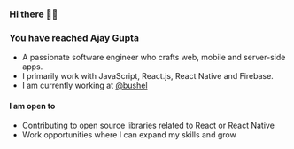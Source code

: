 ### Hi there 👋🏽
### You have reached Ajay Gupta

- A passionate software engineer who crafts web, mobile and server-side apps.
- I primarily work with JavaScript, React.js, React Native and Firebase.
- I am currently working at [@bushel](https://github.com/bushel)

#### I am open to

- Contributing to open source libraries related to React or React Native
- Work opportunities where I can expand my skills and grow
